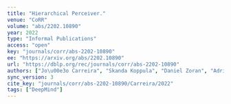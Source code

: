 ```yaml
---
title: "Hierarchical Perceiver."
venue: "CoRR"
volume: "abs/2202.10890"
year: 2022
type: "Informal Publications"
access: "open"
key: "journals/corr/abs-2202-10890"
ee: "https://arxiv.org/abs/2202.10890"
url: "https://dblp.org/rec/journals/corr/abs-2202-10890"
authors: ["Jo\u00e3o Carreira", "Skanda Koppula", "Daniel Zoran", "Adri\u00e0 Recasens", "Catalin Ionescu", "Olivier J. H\u00e9naff", "Evan Shelhamer", "Relja Arandjelovic", "Matthew M. Botvinick", "Oriol Vinyals", "Karen Simonyan", "Andrew Zisserman", "Andrew Jaegle"]
sync_version: 3
cite_key: "journals/corr/abs-2202-10890/Carreira/2022"
tags: ["DeepMind"]
---
```

